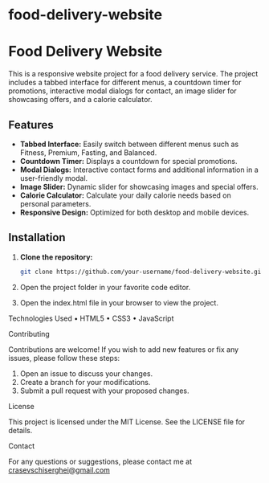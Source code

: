 # food-delivery-website

# Food Delivery Website

This is a responsive website project for a food delivery service. The project includes a tabbed interface for different
menus, a countdown timer for promotions, interactive modal dialogs for contact, an image slider for showcasing offers,
and a calorie calculator.

## Features

- **Tabbed Interface:** Easily switch between different menus such as Fitness, Premium, Fasting, and Balanced.
- **Countdown Timer:** Displays a countdown for special promotions.
- **Modal Dialogs:** Interactive contact forms and additional information in a user-friendly modal.
- **Image Slider:** Dynamic slider for showcasing images and special offers.
- **Calorie Calculator:** Calculate your daily calorie needs based on personal parameters.
- **Responsive Design:** Optimized for both desktop and mobile devices.

## Installation

1. **Clone the repository:**
   ```bash
   git clone https://github.com/your-username/food-delivery-website.git

2. Open the project folder in your favorite code editor.

3. Open the index.html file in your browser to view the project.


Technologies Used
• HTML5
• CSS3
• JavaScript

Contributing

Contributions are welcome! If you wish to add new features or fix any issues, please follow these steps:

1. Open an issue to discuss your changes.
2. Create a branch for your modifications.
3. Submit a pull request with your proposed changes.

License

This project is licensed under the MIT License. See the LICENSE file for details.

Contact

For any questions or suggestions, please contact me at crasevschiserghei@gmail.com